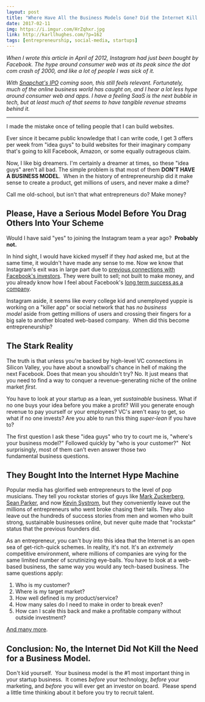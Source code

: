 ```yaml
---
layout: post
title: "Where Have All the Business Models Gone? Did the Internet Kill the Need for One?"
date: 2017-02-11
img: https://i.imgur.com/HrZqhxr.jpg
link: http://karllhughes.com/?p=162
tags: [entrepreneurship, social-media, startups]
---
```

*When I wrote this article in April of 2012, Instagram had just been bought by Facebook. The hype around consumer web was at its peak since the dot com crash of 2000, and like a lot of people I was sick of it.*

*With [Snapchat's IPO](http://www.usatoday.com/story/tech/talkingtech/2017/02/09/snap-ipo-test-its-millennial-users-they-bite/97463950/) coming soon, this still feels relevant. Fortunately, much of the online business world has caught on, and I hear a lot less hype around consumer web and apps. I have a feeling SaaS is the next bubble in tech, but at least much of that seems to have tangible revenue streams behind it.*

-----

I made the mistake once of telling people that I can build websites.

Ever since it became public knowledge that I can write code, I get 3 offers per week from "idea guys" to build websites for their imaginary company that's going to kill Facebook, Amazon, or some equally outrageous claim. 

Now, I like big dreamers. I'm certainly a dreamer at times, so these "idea guys" aren't all bad. The simple problem is that most of them **DON'T HAVE A BUSINESS MODEL**.  When in the history of entrepreneurship did it make sense to create a product, get millions of users, and never make a dime? 

Call me old-school, but isn't that what entrepreneurs do? Make money? 

## Please, Have a Serious Model Before You Drag Others Into Your Scheme

Would I have said "yes" to joining the Instagram team a year ago?  **Probably not.**

In hind sight, I would have kicked myself if they _had_ asked me, but at the same time, it wouldn't have made any sense to me. Now we know that Instagram's exit was in large part due to [previous connections with Facebook's investors](http://www.nytimes.com/2012/04/14/technology/instagram-founders-were-helped-by-bay-area-connections.html?pagewanted=all). They were built to sell; not built to make money, and you already know how I feel about Facebook's [long term success as a company](/posts/is-facebook-really-a-104-billion-company/).

Instagram aside, it seems like every college kid and unemployed yuppie is working on a "killer app" or social network that has _no business model_ aside from getting millions of users and crossing their fingers for a big sale to another bloated web-based company.  When did this become entrepreneurship?

## The Stark Reality

The truth is that unless you're backed by high-level VC connections in Silicon Valley, you have about a snowball's chance in hell of making the next Facebook. Does that mean you shouldn't try? No. It just means that you need to find a way to conquer a revenue-generating niche of the online market _first_.

You have to look at your startup as a lean, yet _sustainable_ business. What if no one buys your idea before you make a profit? Will you generate enough revenue to pay yourself or your employees? VC's aren't easy to get, so what if no one invests? Are you able to run this thing _super-lean_ if you have to?

The first question I ask these "idea guys" who try to court me is, "where's your business model?" Followed quickly by "who is your customer?"  Not surprisingly, most of them can't even answer those two fundamental business questions. 

## They Bought Into the Internet Hype Machine

Popular media has glorified web entrepreneurs to the level of pop musicians. They tell you rockstar stories of guys like [Mark Zuckerberg](http://en.wikipedia.org/wiki/Mark_Zuckerberg), [Sean Parker](http://en.wikipedia.org/wiki/Sean_Parker), and now [Kevin Systrom](http://en.wikipedia.org/wiki/Kevin_Systrom), but they conveniently leave out the millions of entrepreneurs who went broke chasing their tails. They also leave out the hundreds of success stories from men and women who built strong, sustainable businesses online, but never quite made that "rockstar" status that the previous founders did.

As an entrepreneur, you can't buy into this idea that the Internet is an open sea of get-rich-quick schemes. In reality, it's not. It's an _extremely_ competitive environment, where millions of companies are vying for the same limited number of scrutinizing eye-balls. You have to look at a web-based business, the same way you would any tech-based business. The same questions apply:

1.  Who is my customer?
2.  Where is my target market?
3.  How well defined is my product/service?
4.  How many sales do I need to make in order to break even?
5.  How can I scale this back and make a profitable company without outside investment?

[And many more](http://www.sba.gov/content/20-questions-before-starting-business). 

## Conclusion: No, the Internet Did Not Kill the Need for a Business Model.

Don't kid yourself.  Your business model is the #1 most important thing in your startup business.  It comes _before_ your technology, _before_ your marketing, and _before_ you will ever get an investor on board.  Please spend a little time thinking about it before you try to recruit talent.
